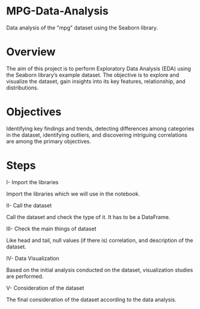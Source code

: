 # MPG-Data-Analysis
Data analysis of the "mpg" dataset using the Seaborn library.
# Overview
The aim of this project is to perform Exploratory Data Analysis (EDA) using the Seaborn library’s example dataset. The objective is to explore and visualize the dataset, gain insights into its key features, relationship, and distributions.
# Objectives
Identifying key findings and trends, detecting differences among categories in the dataset, identifying outliers, and discovering intriguing correlations are among the primary objectives.
# Steps
I- Import the libraries

Import the libraries which we will use in the notebook.

II- Call the dataset 

Call the dataset and check the type of it. It has to be a DataFrame.

III- Check the main things of dataset 

Like head and tail, null values (if there is) correlation, and description of the dataset.

IV- Data Visualization

Based on the initial analysis conducted on the dataset, visualization studies are performed.

V- Consideration of the dataset 

The final consideration of the dataset according to the data analysis.
